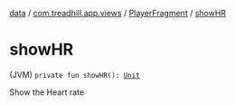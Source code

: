 [data](../../index.md) / [com.treadhill.app.views](../index.md) / [PlayerFragment](index.md) / [showHR](./show-h-r.md)

# showHR

(JVM) `private fun showHR(): `[`Unit`](https://kotlinlang.org/api/latest/jvm/stdlib/kotlin/-unit/index.html)

Show the Heart rate

